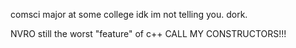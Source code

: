 comsci major at some college idk im not telling you. dork.

NVRO still the worst "feature" of c++ CALL MY CONSTRUCTORS!!!
